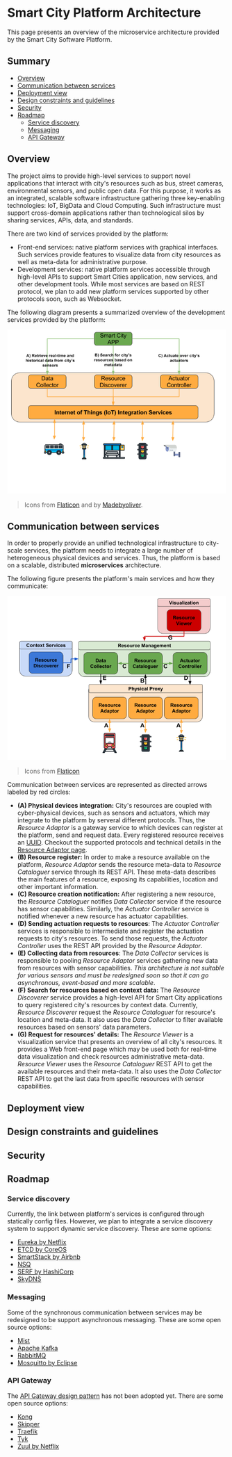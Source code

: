 # Smart City Platform Architecture

This page presents an overview of the microservice architecture
provided by the Smart City Software Platform.

## Summary

* [Overview](#overview)
* [Communication between services](#communication-between-services)
* [Deployment view](#deployment-view)
* [Design constraints and guidelines](#design-constraints-and-guidelines)
* [Security](#security)
* [Roadmap](#roadmap)
  * [Service discovery](#service-discovery)
  * [Messaging](#messaging)
  * [API Gateway](#api-gateway)

## Overview


The project aims to provide high-level services to support 
novel applications that interact with city's resources such as bus,
street cameras, environmental sensors, and public open data. For this purpose,
it works as an integrated, scalable software infrastructure gathering
three key-enabling technologies: IoT, BigData and Cloud Computing. Such
infrastructure must support cross-domain applications rather than 
technological silos by sharing services, APIs, data, and standards.

There are two kind of services provided by the platform:

* Front-end services: native platform services with graphical interfaces.
Such services provide features to visualize data from city resources as well
as meta-data for administrative purpose.
* Development services: native platform services accessible through high-level
APIs to support Smart Cities application, new services, and other development
tools. While most services are based on REST protocol, we plan to add new
platform services supported by other protocols soon, such as Websocket.

The following diagram presents a summarized overview of the development 
services provided by the platform:

![Platform development services](../images/platform_overview.png)
> Icons from [Flaticon](http://www.flaticon.com/packs/urban-3) and by 
[Madebyoliver](http://www.flaticon.com/authors/madebyoliver).

## Communication between services

In order to properly provide an unified technological infrastructure to 
city-scale services, the platform
needs to integrate a large number of heterogeneous physical devices and 
services. Thus, the platform is based on a scalable, distributed 
**microservices** architecture.

The following figure presents the platform's main services and how they
communicate:

![Platform's services architecture](../images/services_overview.png)
> Icons from [Flaticon](http://www.flaticon.com/packs/urban-3)

Communication between services are represented as directed arrows labeled by
red circles:

* **(A) Physical devices integration:** City's resources
are coupled with cyber-physical devices, such as sensors and actuators, which
may integrate to the platform by serveral different protocols. Thus, the
*Resource Adaptor* is a gateway service to which devices can register at the
platform, send and request data. Every registered resource receives an 
[UUID](https://tools.ietf.org/html/rfc4122). Checkout the supported protocols
and technical details in the [Resource Adaptor page]().
* **(B) Resource register:** In order to make a resource available on the
platform, *Resource Adaptor* sends the resource meta-data to *Resource
Cataloguer* service through its REST API. These meta-data describes the main
features of a resource, exposing its capabilities, location and other important
information.
* **(C) Resource creation notification:** After registering a new resource,
the *Resource Cataloguer* notifies *Data Collector* service if the resource
has sensor capabilities. Similarly, the *Actuator Controller* service is 
notified whenever a new resource has actuator capabilities.
* **(D) Sending actuation requests to resources**: The *Actuator Controller*
services is responsible to intermediate and register the actuation requests
to city's resources. To send those requests, the *Actuator Controller*
uses the REST API provided by the *Resource Adaptor*.
* **(E) Collecting data from resources**: The *Data Collector*
services is responsible to pooling *Resource Adaptor* services gathering new
data from resources with sensor capabilities. *This architecture is not 
suitable for various sensors and must be redesigned soon so that it can go
asynchronous, event-based and more scalable*.
* **(F) Search for resources based on context data:** The 
*Resource Discoverer* service provides a high-level API for Smart City 
applications to query registered city's resources by context data. Currently,
*Resource Discoverer* request the *Resource Cataloguer* for resource's 
location and meta-data. It also uses the *Data Collector* to filter available
resources based on sensors' data parameters.
* **(G) Request for resources' details:** The *Resource Viewer* is a 
visualization service that presents an overview of all city's resources. It 
provides a Web front-end page which may be used both for real-time data 
visualization and check resources administrative meta-data. *Resource Viewer*
uses the *Resource Cataloguer* REST API to get the available resources and
their meta-data. It also uses the *Data Collector* REST API to get the last
data from specific resources with sensor capabilities.


## Deployment view

## Design constraints and guidelines

## Security

## Roadmap

### Service discovery

Currently, the link between platform's services is configured through 
statically config files. However, we plan to integrate a service discovery
system to support dynamic service discovery. These are some options:

* [Eureka by Netflix](https://github.com/Netflix/eureka)
* [ETCD by CoreOS](https://github.com/coreos/etcd)
* [SmartStack by Airbnb](http://nerds.airbnb.com/smartstack-service-discovery-cloud/)
* [NSQ](http://nsq.io/)
* [SERF by HashiCorp](https://www.serf.io/)
* [SkyDNS](https://github.com/skynetservices/skydns)


### Messaging

Some of the synchronous communication between services may be redesigned to be
support asynchronous messaging. These are some open source options:

* [Mist](https://github.com/nanopack/mist)
* [Apache Kafka](http://kafka.apache.org/)
* [RabbitMQ](https://www.rabbitmq.com/)
* [Mosquitto by Eclipse](https://mosquitto.org/)

### API Gateway

The [API Gateway design pattern](http://microservices.io/patterns/apigateway.html) 
has not been adopted yet. There are some open source options:

* [Kong](https://getkong.org/)
* [Skipper](https://github.com/zalando/skipper)
* [Traefik](http://traefik.io/)
* [Tyk](https://tyk.io/)
* [Zuul by Netflix](https://github.com/Netflix/zuul)
